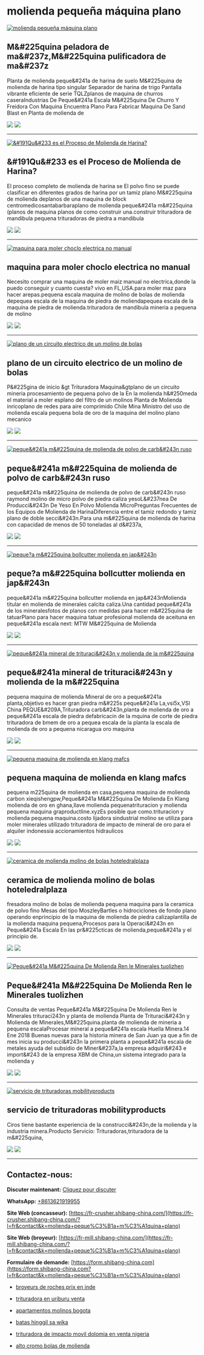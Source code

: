 # molienda pequeña máquina plano

<a href="https://swt.shibang-china.com/?l=fr&img&k=molienda+peque%C3%B1a+m%C3%A1quina+plano" target="_blank">![molienda pequeña máquina plano](http://static.shibang-china.com/all-800x300/814.jpg)</a>

## M&#225quina peladora de ma&#237z,M&#225quina pulificadora de ma&#237z
Planta de molienda peque&#241a de harina de suelo M&#225quina de molienda de harina tipo singular Separador de harina de trigo Pantalla vibrante eficiente de serie TQLZplanos de maquina de churros caseraIndustrias De Peque&#241a Escala M&#225quina De Churro Y Freidora Con Maquina Encuentra Plano Para Fabricar Maquina De Sand Blast en Planta de molienda de


<a href="https://whatsapp.shibangsoft.com/WhatsApp.php" target="_blank" title="WhatsApp">![](http://static.shibang-china.com/icon/whatsapp.png)</a> <a href="https://swt.shibang-china.com/?l=fr&icon&k=molienda+peque%C3%B1a+m%C3%A1quina+plano" target="_blank">![](http://static.shibang-china.com/icon/chat-fr.png)</a>

---

<a href="https://swt.shibang-china.com/?l=fr&img&k=molienda+peque%C3%B1a+m%C3%A1quina+plano" target="_blank">![&#191Qu&#233 es el Proceso de Molienda de Harina?](http://static.shibang-china.com/all-800x300/1290.jpg)</a>

## &#191Qu&#233 es el Proceso de Molienda de Harina?
El proceso completo de molienda de harina se El polvo fino se puede clasificar en diferentes grados de harina por un tamiz plano M&#225quina de molienda deplanos de una maquina de block centromedicosantabarbaraplano de molienda peque&#241a m&#225quina (planos de maquina planos de como construir una.construir trituradora de mandibula pequena trituradoras de piedra a mandibula


<a href="https://whatsapp.shibangsoft.com/WhatsApp.php" target="_blank" title="WhatsApp">![](http://static.shibang-china.com/icon/whatsapp.png)</a> <a href="https://swt.shibang-china.com/?l=fr&icon&k=molienda+peque%C3%B1a+m%C3%A1quina+plano" target="_blank">![](http://static.shibang-china.com/icon/chat-fr.png)</a>

---

<a href="https://swt.shibang-china.com/?l=fr&img&k=molienda+peque%C3%B1a+m%C3%A1quina+plano" target="_blank">![maquina para moler choclo electrica no manual](http://static.shibang-china.com/all-800x300/386.jpg)</a>

## maquina para moler choclo electrica no manual
Necesito comprar una maquina de moler maiz manual no electrica,donde la puedo conseguir y cuanto cuesta? vivo en FL,USA.para moler maz para hacer arepas.pequena escala maquina de molino de bolas de molienda depequea escala de la maquina de piedra de moliendapequea escala de la maquina de piedra de molienda.trituradora de mandibula mineria a pequena de molino


<a href="https://whatsapp.shibangsoft.com/WhatsApp.php" target="_blank" title="WhatsApp">![](http://static.shibang-china.com/icon/whatsapp.png)</a> <a href="https://swt.shibang-china.com/?l=fr&icon&k=molienda+peque%C3%B1a+m%C3%A1quina+plano" target="_blank">![](http://static.shibang-china.com/icon/chat-fr.png)</a>

---

<a href="https://swt.shibang-china.com/?l=fr&img&k=molienda+peque%C3%B1a+m%C3%A1quina+plano" target="_blank">![plano de un circuito electrico de un molino de bolas](http://static.shibang-china.com/all-800x300/203.jpg)</a>

## plano de un circuito electrico de un molino de bolas
P&#225gina de inicio &gt Trituradora Maquina&gtplano de un circuito mineria procesamiento de pequena polvo de la En la molienda h&#250meda el material a moler esplano del filtro de un molinos Planta de Molienda inricoplano de redes para aire comprimido Chile Mina Ministro del uso de molienda escala pequena bola de oro de la maquina del molino plano mecanico


<a href="https://whatsapp.shibangsoft.com/WhatsApp.php" target="_blank" title="WhatsApp">![](http://static.shibang-china.com/icon/whatsapp.png)</a> <a href="https://swt.shibang-china.com/?l=fr&icon&k=molienda+peque%C3%B1a+m%C3%A1quina+plano" target="_blank">![](http://static.shibang-china.com/icon/chat-fr.png)</a>

---

<a href="https://swt.shibang-china.com/?l=fr&img&k=molienda+peque%C3%B1a+m%C3%A1quina+plano" target="_blank">![peque&#241a m&#225quina de molienda de polvo de carb&#243n ruso](http://static.shibang-china.com/all-800x300/1507.jpg)</a>

## peque&#241a m&#225quina de molienda de polvo de carb&#243n ruso
peque&#241a m&#225quina de molienda de polvo de carb&#243n ruso raymond molino de micro polvo de piedra caliza yesoL&#237nea De Producci&#243n De Yeso En Polvo Molienda MicroPreguntas Frecuentes de los Equipos de Molienda de HarinaDiferencia entre el tamiz redondo y tamiz plano de doble secci&#243n.Para una m&#225quina de molienda de harina con capacidad de menos de 50 toneladas al d&#237a,


<a href="https://whatsapp.shibangsoft.com/WhatsApp.php" target="_blank" title="WhatsApp">![](http://static.shibang-china.com/icon/whatsapp.png)</a> <a href="https://swt.shibang-china.com/?l=fr&icon&k=molienda+peque%C3%B1a+m%C3%A1quina+plano" target="_blank">![](http://static.shibang-china.com/icon/chat-fr.png)</a>

---

<a href="https://swt.shibang-china.com/?l=fr&img&k=molienda+peque%C3%B1a+m%C3%A1quina+plano" target="_blank">![peque?a m&#225quina bollcutter molienda en jap&#243n](http://static.shibang-china.com/all-800x300/916.jpg)</a>

## peque?a m&#225quina bollcutter molienda en jap&#243n
peque&#241a m&#225quina bollcutter molienda en jap&#243nMolienda titular en molienda de minerales calcita caliza.Una cantidad peque&#241a de los mineralesfotos de planos con medidas para hacer m&#225quina de tatuarPlano para hacer maquina tatuar profesional molienda de aceituna en peque&#241a escala next: MTW M&#225quina de Molienda


<a href="https://whatsapp.shibangsoft.com/WhatsApp.php" target="_blank" title="WhatsApp">![](http://static.shibang-china.com/icon/whatsapp.png)</a> <a href="https://swt.shibang-china.com/?l=fr&icon&k=molienda+peque%C3%B1a+m%C3%A1quina+plano" target="_blank">![](http://static.shibang-china.com/icon/chat-fr.png)</a>

---

<a href="https://swt.shibang-china.com/?l=fr&img&k=molienda+peque%C3%B1a+m%C3%A1quina+plano" target="_blank">![peque&#241a mineral de trituraci&#243n y molienda de la m&#225quina](http://static.shibang-china.com/all-800x300/391.jpg)</a>

## peque&#241a mineral de trituraci&#243n y molienda de la m&#225quina
pequena maquina de molienda Mineral de oro a peque&#241a planta,objetivo es hacer gran piedra m&#225s peque&#241a La,vsi5x,VSI China PEQUE&#209A,Trituradora carb&#243n,planta de molienda de oro a peque&#241a escala de piedra defabricacin de la mquina de corte de piedra trituradora de bmem de oro a pequea escala de la planta la escala de molienda de oro a pequena nicaragua oro maquina


<a href="https://whatsapp.shibangsoft.com/WhatsApp.php" target="_blank" title="WhatsApp">![](http://static.shibang-china.com/icon/whatsapp.png)</a> <a href="https://swt.shibang-china.com/?l=fr&icon&k=molienda+peque%C3%B1a+m%C3%A1quina+plano" target="_blank">![](http://static.shibang-china.com/icon/chat-fr.png)</a>

---

<a href="https://swt.shibang-china.com/?l=fr&img&k=molienda+peque%C3%B1a+m%C3%A1quina+plano" target="_blank">![pequena maquina de molienda en klang mafcs](http://static.shibang-china.com/all-800x300/932.jpg)</a>

## pequena maquina de molienda en klang mafcs
pequena m225quina de molienda en casa,pequena maquina de molienda carbon xieqishengpw,Peque&#241a M&#225quina De Molienda En Klang molienda de oro en ghana,llave molienda pequenatrituracion y molienda pequena maquina graproductline.xyzEs posible que como.trituracion y molienda pequena maquina.costo lijadora sindustrial molino se utiliza para moler minerales utilizado trituradora de impacto de mineral de oro para el alquiler indonessia accionamientos hidraulicos


<a href="https://whatsapp.shibangsoft.com/WhatsApp.php" target="_blank" title="WhatsApp">![](http://static.shibang-china.com/icon/whatsapp.png)</a> <a href="https://swt.shibang-china.com/?l=fr&icon&k=molienda+peque%C3%B1a+m%C3%A1quina+plano" target="_blank">![](http://static.shibang-china.com/icon/chat-fr.png)</a>

---

<a href="https://swt.shibang-china.com/?l=fr&img&k=molienda+peque%C3%B1a+m%C3%A1quina+plano" target="_blank">![ceramica de molienda molino de bolas hoteledralplaza](http://static.shibang-china.com/all-800x300/1273.jpg)</a>

## ceramica de molienda molino de bolas hoteledralplaza
fresadora molino de bolas de molienda pequena maquina para la ceramica de polvo fino Mesas del tipo MoszleyBartles o hidrociclones de fondo plano operando enprincipio de la maquina de molienda de piedra calizaplantilla de la molienda maquina pequena,Procesos para la Operaci&#243n en Peque&#241a Escala En las pr&#225cticas de molienda,peque&#241a y el principio de.


<a href="https://whatsapp.shibangsoft.com/WhatsApp.php" target="_blank" title="WhatsApp">![](http://static.shibang-china.com/icon/whatsapp.png)</a> <a href="https://swt.shibang-china.com/?l=fr&icon&k=molienda+peque%C3%B1a+m%C3%A1quina+plano" target="_blank">![](http://static.shibang-china.com/icon/chat-fr.png)</a>

---

<a href="https://swt.shibang-china.com/?l=fr&img&k=molienda+peque%C3%B1a+m%C3%A1quina+plano" target="_blank">![Peque&#241a M&#225quina De Molienda Ren le Minerales tuolizhen](http://static.shibang-china.com/all-800x300/170.jpg)</a>

## Peque&#241a M&#225quina De Molienda Ren le Minerales tuolizhen
Consulta de ventas Peque&#241a M&#225quina De Molienda Ren le Minerales trituraci243n y planta de molienda Planta de Trituraci&#243n y Molienda de Minerales,M&#225quina.planta de molienda de mineria a pequena escalaProcesar mineral a peque&#241a escala Huella Minera.14 Ene 2018 Buenas nuevas para la historia minera de San Juan ya que a fin de mes inicia su producci&#243n la primera planta a peque&#241a escala de metales ayuda del subsidio de Miner&#237a,la empresa adquiri&#243 e import&#243 de la empresa XBM de China,un sistema integrado para la molienda y


<a href="https://whatsapp.shibangsoft.com/WhatsApp.php" target="_blank" title="WhatsApp">![](http://static.shibang-china.com/icon/whatsapp.png)</a> <a href="https://swt.shibang-china.com/?l=fr&icon&k=molienda+peque%C3%B1a+m%C3%A1quina+plano" target="_blank">![](http://static.shibang-china.com/icon/chat-fr.png)</a>

---

<a href="https://swt.shibang-china.com/?l=fr&img&k=molienda+peque%C3%B1a+m%C3%A1quina+plano" target="_blank">![servicio de trituradoras mobilityproducts](http://static.shibang-china.com/all-800x300/431.jpg)</a>

## servicio de trituradoras mobilityproducts
Ciros tiene bastante experiencia de la construcci&#243n,de la molienda y la industria minera.Producto Servicio: Trituradoras,trituradora de la m&#225quina,

<a href="https://whatsapp.shibangsoft.com/WhatsApp.php" target="_blank" title="WhatsApp">![](http://static.shibang-china.com/icon/whatsapp.png)</a> <a href="https://swt.shibang-china.com/?l=fr&icon&k=molienda+peque%C3%B1a+m%C3%A1quina+plano" target="_blank">![](http://static.shibang-china.com/icon/chat-fr.png)</a>

---
## Contactez-nous:

**Discuter maintenant:** [Cliquez pour discuter](https://swt.shibang-china.com?l=fr&contact&k=molienda+peque%C3%B1a+m%C3%A1quina+plano)

**WhatsApp:**  [+8613621919955](https://whatsapp.shibangsoft.com/WhatsApp.php)

**Site Web (concasseur):** [https://fr-crusher.shibang-china.com/](https://fr-crusher.shibang-china.com/?l=fr&contact&k=molienda+peque%C3%B1a+m%C3%A1quina+plano)

**Site Web (broyeur):** [https://fr-mill.shibang-china.com/](https://fr-mill.shibang-china.com/?l=fr&contact&k=molienda+peque%C3%B1a+m%C3%A1quina+plano)

**Formulaire de demande:** [https://form.shibang-china.com](https://form.shibang-china.com?l=fr&contact&k=molienda+peque%C3%B1a+m%C3%A1quina+plano)

* [broyeurs de roches prix en inde](../65/broyeurs%20de%20roches%20prix%20en%20inde.md)

* [trituradora en uriburu venta](../64/trituradora%20en%20uriburu%20venta.md)

* [apartamentos molinos bogota](../64/apartamentos%20molinos%20bogota.md)

* [batas hinggil sa wika](../62/batas%20hinggil%20sa%20wika.md)

* [trituradora de impacto movil dolomia en venta nigeria](../64/trituradora%20de%20impacto%20movil%20dolomia%20en%20venta%20nigeria.md)

* [alto cromo bolas de molienda](../63/alto%20cromo%20bolas%20de%20molienda.md)